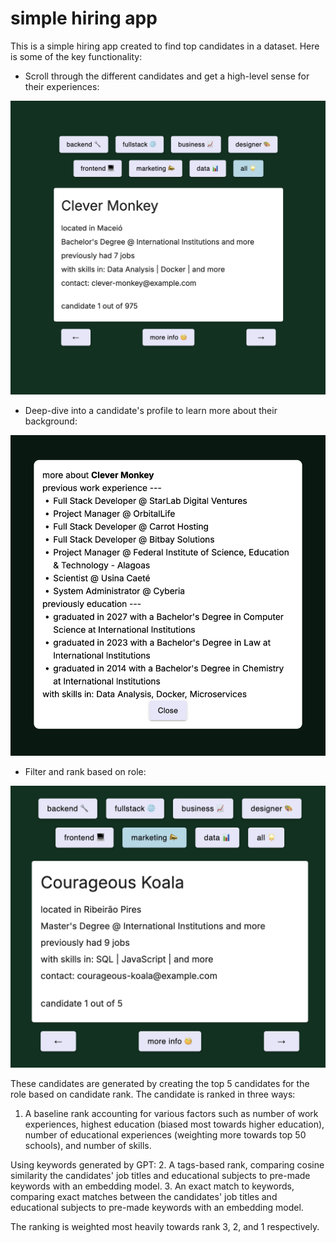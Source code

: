# simple hiring app

This is a simple hiring app created to find top candidates in a dataset. Here is some of the key functionality:

- Scroll through the different candidates and get a high-level sense for their experiences:

![main screen](main_screen.png)

- Deep-dive into a candidate's profile to learn more about their background:

![popup resume](popup_resume.png)

- Filter and rank based on role:

![filter and rank](filtered_candidates.png)

These candidates are generated by creating the top 5 candidates for the role based on candidate rank. The candidate is ranked in three ways:

1. A baseline rank accounting for various factors such as number of work experiences, highest education (biased most towards higher education), number of educational experiences (weighting more towards top 50 schools), and number of skills.

Using keywords generated by GPT:
2. A tags-based rank, comparing cosine similarity the candidates' job titles and educational subjects to pre-made keywords with an embedding model.
3. An exact match to keywords, comparing exact matches between the candidates' job titles and educational subjects to pre-made keywords with an embedding model.

The ranking is weighted most heavily towards rank 3, 2, and 1 respectively.



